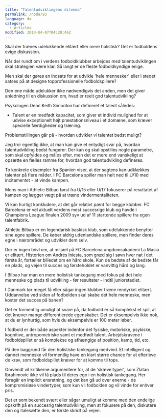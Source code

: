 ```yaml
---
title: "Talentudviklingens dilemma"
permalink: /node/93
language: da
category:
  - Articles
modified: 2013-04-07T04:28:46Z
---
```


Skal der trænes udelukkende elitært eller mere holistisk? Det er fodboldens evige diskussion.

Når der rundt om i verdens fodboldklubber arbejdes med talentudviklingen skal strategien være klar. Så langt er de fleste fodboldkyndige enige.



Men skal der gøres en indsats for at udvikle 'hele mennesker' eller i stedet satses på at designe topprofessionelle fodboldspillere?



Den ene måde udelukker ikke nødvendigvis det anden, men det giver anledning til en diskussion om, hvad er reelt god talentudvikling?



Psykologen Dean Keith Simonton har defineret et talent således:



- Talent er en medfødt kapacitet, som giver et individ mulighed for at udvise exceptionelt højt præstationsniveau i et domæne, som kræver specielle færdigheder og træning.



Problemstillingen går på - hvordan udvikler vi talentet bedst muligt?



Jeg tror egentlig ikke, at man kan give et entydigt svar på, hvordan talentudvikling bedst fungerer. Der kan og skal opstilles nogle parametre, som skal opfyldes og måles efter, men det er mere end vanskeligt at opsætte en fælles ramme for, hvordan god talentudvikling defineres.



To konkrete eksempler fra Spanien viser, at der sagtens kan udklækkes talenter på flere måder. I FC Barcelona spiller man helt ned til U/10 med incitamentet - at vinde kampen.



Mens man i Athletic Bilbao først fra U/15 eller U/17 fokuserer på resultatet af kampen og lægger vægt på at træne vindermentaliteten.



Vi kan hurtigt konkludere, at det går relativt pænt for begge klubber. FC Barcelona er vel aktuelt verdens mest succesrige klub og havde i Champions League finalen 2009 syv ud af 11 startende spillere fra egen talentfabrik.



Athletic Bilbao er en legendarisk baskisk klub, som udelukkende benytter sine egne spillere. De køber aldrig udenlandske spillere, men finder deres egne i nærområdet og udvikler dem selv.



Der er ingen tvivl om, at miljøet på FC Barcelona ungdomsakademi La Masia er elitært. Historien om Andrés Iniesta, som græd sig i søvn hver nat i det første år, fortæller billedet om en hård skole. Kun de bedste af de bedste får en plads, og vejen til succes og førsteholdet er vanvittig hård og lang.



I Bilbao har man en mere holistisk tankegang med fokus på det hele menneske og plads til udvikling - før resultater - indtil juniorstadiet.



I Danmark tør meget få eller sågar ingen klubber træne rendyrket elitært. Uddannelse ved siden af fodbolden skal skabe det hele menneske, men koster det succes på banen?



Det er formentlig umuligt at svare på, da fodbold er så komplekst et spil, at det kræver mange differentierede egenskaber. Det er eksempelvis ikke nok, at du er lynhurtig, som hvis du eksempelvis er 100 meter løber.



I fodbold er der både aspekter indenfor det fysiske, motoriske, psykiske, kognitive, antropometriske samt et medfødt talent. Arbejdskravene i fodboldspillet er så komplekse og afhængige af position, kamp, tid, etc.



På den baggrund får den holistiske tankegang medvind. Et intelligent og dannet menneske vil formentlig have en klart større chance for at efterleve de krav, som fodboldspillet kræver for at komme til tops.



Omvendt vil kritikerne argumentere for, at de 'skæve typer', som Zlatan Ibrahimovic ikke vil få plads til deres ego i en holistisk tankegang. Her foregår en implicit ensretning, og det kan gå ud over enerne - de kompromisløse vindertyper, som kun vil fodbolden og vil vinde for enhver pris.



Det er som bekendt svært eller sågar umuligt at komme med den endelige opskrift på en succesrig talentudvikling, men at fokusere på den, diskutere den og italesætte den, er første skridt på vejen.
